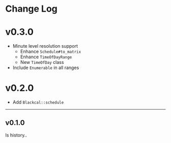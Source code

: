 # Change Log

# v0.3.0

* Minute level resolution support
  - Enhance `Schedule#to_matrix`
  - Enhance `TimeOfDayRange`
  - New `TimeOfDay` class
* Include `Enumerable` in all ranges

# v0.2.0

* Add `Blackcal::schedule`

---

## v0.1.0

Is history..
